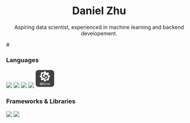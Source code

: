 <h1 align=center >Daniel Zhu</h1>
<p align=center >Aspiring data scientist, experienced in machine learning and backend developement.</p>

#<h3>Languages</h3>
<a href="#"><img src="https://github.com/onemarc/tech-icons/blob/main/icons/python-dark.svg" width="50"></a>
<a href="#"><img src="https://github.com/onemarc/tech-icons/blob/main/icons/javascript.svg" width="50"></a>
<a href="#"><img src="https://github.com/onemarc/tech-icons/blob/main/icons/html.svg" width="50"></a>
<a href="#"><img src="https://github.com/onemarc/tech-icons/blob/main/icons/css.svg" width="50"></a> <img src="GDScript_logo_small_1inch.png" style="height: 50px; width: auto;">

<h3>Frameworks & Libraries</h3>
<a href="#"><img src="https://github.com/onemarc/tech-icons/blob/main/icons/pytorch-dark.svg" width="50"></a>
<a href="#"><img src="https://github.com/onemarc/tech-icons/blob/main/icons/python-dark.svg" width="50"></a>
